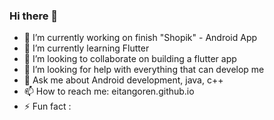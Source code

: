 ### Hi there 👋

- 🔭 I’m currently working on finish "Shopik" - Android App
- 🌱 I’m currently learning Flutter
- 👯 I’m looking to collaborate on building a flutter app
- 🤔 I’m looking for help with everything that can develop me
- 💬 Ask me about Android development, java, c++
- 📫 How to reach me: eitangoren.github.io
- ⚡ Fun fact : 
